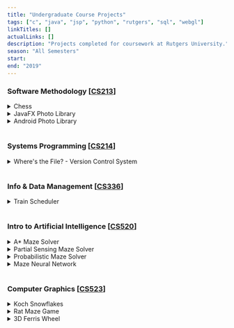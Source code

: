```yaml
---
title: "Undergraduate Course Projects"
tags: ["c", "java", "jsp", "python", "rutgers", "sql", "webgl"]
linkTitles: []
actualLinks: []
description: "Projects completed for coursework at Rutgers University."
season: "All Semesters"
start:
end: "2019"
---
```


### Software Methodology [<a href="https://www.cs.rutgers.edu/academics/undergraduate/course-synopses/course-details/01-198-213-software-methodology">CS213</a>]

<details>
  <summary>Chess</summary>
  This command-line program, built in Java, establishes a manual 2-player game of chess. It detects illegal moves, supports special moves like en passant, castling, and pawn promotion, and ends once a checkmate occurs.
  
  <p><div style="text-align:center"><img alt="A printed command-line representation of a chess game. A checkered, 2D grid represents the board and pieces (for example, wp represents a white pawn, bR represents a black rook, etc.). The picture depicts black moving a pawn from location h7 to h6. White then attempts to move a pawn from d2 to e3, but the program informs the user that the move is illegal." src="../../../../images/chess.png" width="70%"/></div></p>

</details>

<details>
  <summary>JavaFX Photo Library</summary>
  This photo library, built using Java, JavaFX, and XML, is an application that supports user authentication, image upload, and image organization via albums, search functions, tags, and date-times.

  <p><div style="text-align:center"><img alt="A JavaFX GUI of an album and photo display. Taking up the entire left slide, the display is currently selecting a picture of Armin Arlert, the best character from Attack on Titan. The right side displays details (an arbitrary caption and date time), and the photo has no tags. Below the details, there is a scrolling panel with all the images currently in the album. The images are Mob from Mob Psycho 100, Armin, and Tsukishima Kei from Haikyuu!!. These characters are top-tier." src="../../../../images/album.png" width="70%"/></div></p>

</details>

<details>
  <summary>Android Photo Library</summary>
  This photo library, built using Java in Android Studio, is a phone app that supports user authentication, image upload, and image organization via albums, search functions, tags, and date-times.

  <p><div style="text-align:center"><img alt="Two screenshots of an Android app. On both screens, we are on the 'Search Photos' page. The first screenshot has black search queries. The album itself contains three images below the search bars (one for location, one for people): the Eiffel Tower, Times Square, and the Great Wall. The second screenshot searches for 'new york', and the album is now filtered to just the Times Square image." src="../../../../images/android.png" width="70%"/></div></p>

</details>

#

### Systems Programming [<a href="https://www.cs.rutgers.edu/academics/undergraduate/course-synopses/course-details/01-198-214-systems-programming">CS214</a>]

<details>
  <summary>Where's the File? - Version Control System</summary>
  Where's the File? (WTF) is a fully functional client-server version control system written in C. Through sockets, file I/O, and multithreading, it allows up to ten clients to interact with, push projects to, get projects from, and otherwise modify a repository in a remote server. While a local version of the repository exists on the client-side, the server maintains the version most recently pushed while keeping track of the project's history. WTF supports the following commands: configure, checkout, update, upgrade, commit, push, create, destroy, add, remove, currentVersion, history, and rollback. <a href="https://github.com/matthew-notaro/Systems-Programming/tree/master/AsstLast">View source here.</a>
</details>

#

### Info & Data Management [<a href="https://www.cs.rutgers.edu/academics/undergraduate/course-synopses/course-details/01-198-336-principles-of-information-and-data-management">CS336</a>]

<details>
  <summary>Train Scheduler</summary>
    Train Scheduler is a full-stack train booking web app that stores train routes and user data via efficient database schema. Users can search train routes stored in an AWS RDS database, create an account to create, modify, and delete reservations, and browse available schedules. The app also supports admin and employee configuration – employees can answer customer questions in a forum, and admins to view sales reports and customer employee information. It is hosted on an AWS EC2 instance through Apache Tomcat and leverages SQL and Java Servlet Pages to provide functionality to the user.

  <p><div style="text-align:center"><img alt="Two simple HTML tables displaying information about current and past train reservations. Both have the same columns: reservation number, total fare, passenger name, booking date time, departure date time, arrival date time, and travel time (cut off for current reservations)." src="../../../../images/train.png" width="70%"/></div></p>
</details>

#

### Intro to Artificial Intelligence [<a href="https://www.cs.rutgers.edu/academics/graduate/course-synopses/course-details/16-198-520-introduction-to-artificial-intelligence">CS520</a>]

<details>
  <summary>A* Maze Solver</summary>
    A Python agent is put into an NxN maze and attempts to reach the goal using a repeated A* algorithm with a Manhattan distance heuristic. <a href="https://github.com/SamanthaLLee/CS520/tree/main/proj1">View source here.</a>

  <p><div style="text-align:center"><img alt="A command-line representation of a maze. The user has specified that the maze be 5x5 in dimension and 30% filled with obstacles. The program solves the maze and prints out the maze with a solution path. The trajectory length is 11, the number of cells processed is 16, and the time to solve is 0.0064518 seconds." src="../../../../images/maze.png" width="70%"/></div></p>

</details>

<details>
  <summary>Partial Sensing Maze Solver</summary>
    A Python agent is put into an NxN and learns about its environment through logical inference. As it attempts to reach the goal using a repeated A* algorithm, it maintains a knowledge base that updates with new information every move, allowing the agent to make informed decisions. <a href="https://github.com/SamanthaLLee/CS520/tree/main/proj2">View source here.</a>

</details>

<details>
  <summary>Probabilistic Maze Solver</summary>
    A Python agent is put into an NxN maze where each available location has one of three terrains. The probability of the agent accurately detecting an unknown goal cell depends on the terrain type. The agent learns about its environment and uses probability to identify (1) the cell with the highest chance of containing the target and (2) the cell that gives the agent the highest chance of successfully finding the target. Using a repeated A* algorithm, the agent examines cells and updates probabilities until it finds the goal. <a href="https://github.com/SamanthaLLee/CS520/tree/main/proj3">View source here.</a>
</details>

<details>
  <summary>Maze Neural Network</summary>
    We built four TensorFlow neural networks in Python to mimic the original agent from the A* Maze Solver and the logical inference agent from the Partial Sensing Maze Solver. For each agent, we developed, trained, and, tested Keras models with full dense layers and convolutional neural networks. <a href="https://github.com/SamanthaLLee/CS520/tree/main/proj4">View source here.</a>

  </details>

#

### Computer Graphics [<a href="https://www.cs.rutgers.edu/academics/graduate/course-synopses/course-details/16-198-523-computer-graphics">CS523</a>]

<details>
  <summary>Koch Snowflakes</summary>
    This program generates 2D and 3D Koch Snowflakes (fractals) using Javascript and WebGL. <a href="https://koch-snowflakes.samanthallee.repl.co">View project here.</a>

  <p><div style="text-align:center"><img alt="" src="../../../../images/koch.png" width="70%"/></div></p>

</details>

<details>
  <summary>Rat Maze Game</summary>
    This program executes Prim's algorithm to generate a maze and allows the user to navigate and solve the maze with arrow keys. Made with Javascript and WebGL. <a href="https://rat-maze.samanthallee.repl.co">Play game here.</a>

  <p><div style="text-align:center"><img alt="" src="../../../../images/ratmaze.png" width="50%"/></div></p>

</details>

<details>
  <summary>3D Ferris Wheel</summary>
    This program displays a simple rotating ferris wheel in 3D.
  
  <p><div style="text-align:center"><img alt="" src="../../../../images/ferris.png" width="70%"/></div></p>

</details>

